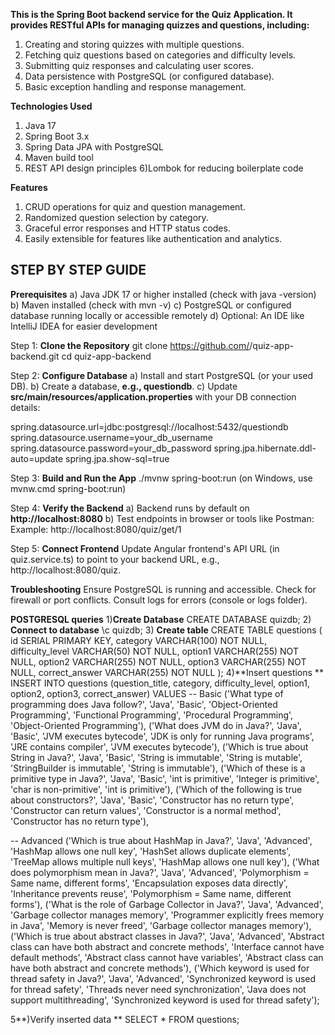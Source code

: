 **This is the Spring Boot backend service for the Quiz Application. It provides RESTful APIs for managing quizzes and questions, including:**

1) Creating and storing quizzes with multiple questions.
2) Fetching quiz questions based on categories and difficulty levels.
3) Submitting quiz responses and calculating user scores.
4) Data persistence with PostgreSQL (or configured database).
5) Basic exception handling and response management.

**Technologies Used**

1) Java 17
2) Spring Boot 3.x
3) Spring Data JPA with PostgreSQL
4) Maven build tool
5) REST API design principles
6)Lombok for reducing boilerplate code

**Features**

1) CRUD operations for quiz and question management.
2) Randomized question selection by category.
3) Graceful error responses and HTTP status codes.
4) Easily extensible for features like authentication and analytics.


**STEP BY STEP GUIDE**
----------------------

**Prerequisites**
a) Java JDK 17 or higher installed (check with java -version)
b) Maven installed (check with mvn -v)
c) PostgreSQL or configured database running locally or accessible remotely
d) Optional: An IDE like IntelliJ IDEA for easier development

Step 1: **Clone the Repository**
git clone https://github.com/<your-username>/quiz-app-backend.git
cd quiz-app-backend

Step 2: **Configure Database**
a) Install and start PostgreSQL (or your used DB).
b) Create a database, **e.g., questiondb**.
c) Update **src/main/resources/application.properties** with your DB connection details:

spring.datasource.url=jdbc:postgresql://localhost:5432/questiondb
spring.datasource.username=your_db_username
spring.datasource.password=your_db_password
spring.jpa.hibernate.ddl-auto=update
spring.jpa.show-sql=true

Step 3: **Build and Run the App**
./mvnw spring-boot:run
(on Windows, use mvnw.cmd spring-boot:run)

Step 4: **Verify the Backend**
a) Backend runs by default on **http://localhost:8080**
b) Test endpoints in browser or tools like Postman:
Example: http://localhost:8080/quiz/get/1

Step 5: **Connect Frontend**
Update Angular frontend's API URL (in quiz.service.ts) to point to your backend URL, e.g., http://localhost:8080/quiz.

**Troubleshooting**
Ensure PostgreSQL is running and accessible.
Check for firewall or port conflicts.
Consult logs for errors (console or logs folder).



**POSTGRESQL queries**
1)**Create Database** 
CREATE DATABASE quizdb;
2) **Connect to database**
\c quizdb;
3) **Create table**
CREATE TABLE questions (
    id SERIAL PRIMARY KEY,
    category VARCHAR(100) NOT NULL,
    difficulty_level VARCHAR(50) NOT NULL,
    option1 VARCHAR(255) NOT NULL,
    option2 VARCHAR(255) NOT NULL,
    option3 VARCHAR(255) NOT NULL,
    correct_answer VARCHAR(255) NOT NULL
);
4)**Insert questions **
INSERT INTO questions (question_title, category, difficulty_level, option1, option2, option3, correct_answer)
VALUES
-- Basic
('What type of programming does Java follow?', 'Java', 'Basic', 'Object-Oriented Programming', 'Functional Programming', 'Procedural Programming', 'Object-Oriented Programming'),
('What does JVM do in Java?', 'Java', 'Basic', 'JVM executes bytecode', 'JDK is only for running Java programs', 'JRE contains compiler', 'JVM executes bytecode'),
('Which is true about String in Java?', 'Java', 'Basic', 'String is immutable', 'String is mutable', 'StringBuilder is immutable', 'String is immutable'),
('Which of these is a primitive type in Java?', 'Java', 'Basic', 'int is primitive', 'Integer is primitive', 'char is non-primitive', 'int is primitive'),
('Which of the following is true about constructors?', 'Java', 'Basic', 'Constructor has no return type', 'Constructor can return values', 'Constructor is a normal method', 'Constructor has no return type'),

-- Advanced
('Which is true about HashMap in Java?', 'Java', 'Advanced', 'HashMap allows one null key', 'HashSet allows duplicate elements', 'TreeMap allows multiple null keys', 'HashMap allows one null key'),
('What does polymorphism mean in Java?', 'Java', 'Advanced', 'Polymorphism = Same name, different forms', 'Encapsulation exposes data directly', 'Inheritance prevents reuse', 'Polymorphism = Same name, different forms'),
('What is the role of Garbage Collector in Java?', 'Java', 'Advanced', 'Garbage collector manages memory', 'Programmer explicitly frees memory in Java', 'Memory is never freed', 'Garbage collector manages memory'),
('Which is true about abstract classes in Java?', 'Java', 'Advanced', 'Abstract class can have both abstract and concrete methods', 'Interface cannot have default methods', 'Abstract class cannot have variables', 'Abstract class can have both abstract and concrete methods'),
('Which keyword is used for thread safety in Java?', 'Java', 'Advanced', 'Synchronized keyword is used for thread safety', 'Threads never need synchronization', 'Java does not support multithreading', 'Synchronized keyword is used for thread safety');

5**)Verify inserted data **
SELECT * FROM questions;








